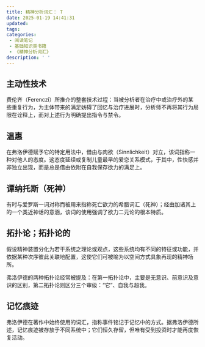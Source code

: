 ```yaml
---
title: 精神分析词汇： T
date: 2025-01-19 14:41:31
updated:
tags:
categories:
 - 阅读笔记
 - 基础知识类书籍
 - 《精神分析词汇》
description: ' '
---
```

## 主动性技术

费伦齐（Ferenczi）所推介的整套技术过程：当被分析者在治疗中或治疗外的某些重复行为，为主体带来的满足妨碍了回忆与治疗进展时，分析师不再将其行为局限在诠释上，而对上述行为明确提出指令与禁令。

## 温惠

在弗洛伊德赋予它的特定用法中，借由与肉欲（Sinnlichkeit）对立，该词指称一种对他人的态度。这态度延续或复制儿童最早的爱恋关系模式，于其中，性快感并非独立出现，而是总是借由依附在自我保存欲力的满足上。

## 谭纳托斯（死神）

有时与爱罗斯一词对称而被用来指称死亡欲力的希腊词汇（死神）；经由加诸其上的一个类近神话的意涵，该词的使用强调了欲力二元论的根本特质。

## 拓扑论；拓扑论的

假设精神装置分化为若干系统之理论或观点，这些系统均有不同的特征或功能，并依据某种次序彼此关联地配置，这使它们可被喻为以空间方式具象再现的精神场所。

弗洛伊德的两种拓扑论经常被提及：在第一拓扑论中，主要是无意识、前意识及意识的区别，第二拓扑论则区分三个审级：“它”、自我与超我。

## 记忆痕迹

弗洛伊德在著作中始终使用的词汇，指称事件铭记于记忆中的方式。据弗洛伊德所述，记忆痕迹被存放于不同系统中；它们恒久存留，但唯有受到投资时才能再度恢复活动。

                     